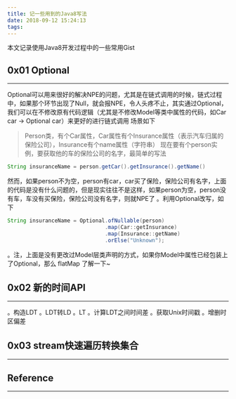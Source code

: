 ```yaml
---
title: 记一些用到的Java8写法
date: 2018-09-12 15:24:13
tags:
---
```

本文记录使用Java8开发过程中的一些常用Gist

## 0x01 Optional
---
Optional可以用来很好的解决NPE的问题，尤其是在链式调用的时候，链式过程中，如果那个环节出现了Null，就会报NPE，令人头疼不止，其实通过Optional，我们可以在不修改原有代码逻辑（尤其是不修改Model等类中属性的代码，如Car car -> Optional<Car> car）来更好的进行链式调用
场景如下
> Person类，有个Car属性，Car属性有个Insurance属性（表示汽车归属的保险公司），Insurance有个name属性（字符串）
现在要有个person实例，要获取他的车的保险公司的名字，最简单的写法
```java
String insuranceName = person.getCar().getInsurance().getName()
```
<!--more-->
然而，如果person不为空，person有car，car买了保险，保险公司有名字，上面的代码是没有什么问题的，但是现实往往不是这样，如果person为空，person没有车，车没有买保险，保险公司没有名字，则就NPE了
。利用Optional改写，如下
```java
String insuranceName = Optional.ofNullable(person)
                               .map(Car::getInsurance)
                               .map(Insurance::getName)
                               .orElse("Unknown");
```
。注，上面是没有更改过Model层类声明的方式，如果你Model中属性已经包装上了Optional，那么 flatMap 了解一下~ 

## 0x02 新的时间API
---
。构造LDT
。LDT转LD
。LT
。计算LDT之间时间差
。获取Unix时间戳
。增删时区偏差

## 0x03 stream快速遍历转换集合
---



## Reference
---
